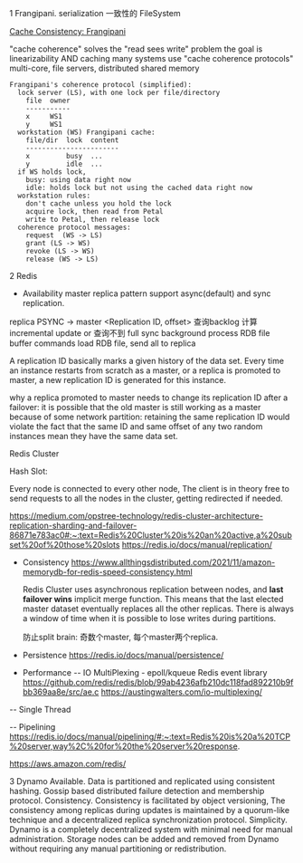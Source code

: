 1 Frangipani. serialization 一致性的 FileSystem

[Cache Consistency: Frangipani](https://pdos.csail.mit.edu/6.824/notes/l-frangipani.txt)

"cache coherence" solves the "read sees write" problem
  the goal is linearizability AND caching
  many systems use "cache coherence protocols"
    multi-core, file servers, distributed shared memory

```
Frangipani's coherence protocol (simplified):
  lock server (LS), with one lock per file/directory
    file  owner
    -----------
​    x     WS1
​    y     WS1
  workstation (WS) Frangipani cache:
    file/dir  lock  content
    -----------------------
​    x         busy  ...
​    y         idle  ...
  if WS holds lock,
​    busy: using data right now
​    idle: holds lock but not using the cached data right now
  workstation rules:
​    don't cache unless you hold the lock
​    acquire lock, then read from Petal
​    write to Petal, then release lock
  coherence protocol messages:
​    request  (WS -> LS)
​    grant (LS -> WS)
​    revoke (LS -> WS)
​    release (WS -> LS)
```



2 Redis

- Availability
master replica pattern
support async(default) and sync replication.

replica PSYNC -> master <Replication ID, offset>
   查询backlog
   计算incremental update
   or 查询不到 full sync
      background process RDB file
      buffer commands
      load RDB file, send all to replica

A replication ID basically marks a given history of the data set. Every time an instance restarts from scratch as a master, or a replica is promoted to master, a new replication ID is generated for this instance.

why a replica promoted to master needs to change its replication ID after a failover: it is possible that the old master is still working as a master because of some network partition: retaining the same replication ID would violate the fact that the same ID and same offset of any two random instances mean they have the same data set.



Redis Cluster 

Hash Slot: 

Every node is connected to every other node, The client is in theory free to send requests to all the nodes in the cluster, getting redirected if needed.

https://medium.com/opstree-technology/redis-cluster-architecture-replication-sharding-and-failover-86871e783ac0#:~:text=Redis%20Cluster%20is%20an%20active,a%20subset%20of%20those%20slots
https://redis.io/docs/manual/replication/

- Consistency
  https://www.allthingsdistributed.com/2021/11/amazon-memorydb-for-redis-speed-consistency.html

  Redis Cluster uses asynchronous replication between nodes, and **last failover wins** implicit merge function. This means that the last elected master dataset eventually replaces all the other replicas. There is always a window of time when it is possible to lose writes during partitions. 

  防止split brain: 奇数个master, 每个master两个replica.

- Persistence
https://redis.io/docs/manual/persistence/

- Performance
-- IO MultiPlexing - epoll/kqueue
Redis event library https://github.com/redis/redis/blob/99ab4236afb210dc118fad892210b9fbb369aa8e/src/ae.c
https://austingwalters.com/io-multiplexing/

-- Single Thread

-- Pipelining
https://redis.io/docs/manual/pipelining/#:~:text=Redis%20is%20a%20TCP%20server,way%2C%20for%20the%20server%20response.

https://aws.amazon.com/redis/

3 Dynamo
Available. Data is partitioned and replicated using consistent hashing. Gossip based distributed failure detection and membership protocol.
Consistency. Consistency is facilitated by object versioning, The consistency among replicas during updates is maintained by a quorum-like technique and a decentralized replica synchronization protocol.
Simplicity. Dynamo is a completely decentralized system with minimal need for manual administration. Storage nodes can be added and removed from Dynamo without requiring any manual partitioning or redistribution.
